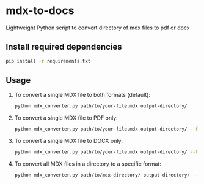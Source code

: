 # mdx-to-docs

Lightweight Python script to convert directory of mdx files to pdf or docx

## Install required dependencies

```bash
pip install -r requirements.txt
```

## Usage

1. To convert a single MDX file to both formats (default):

    ```bash
    python mdx_converter.py path/to/your-file.mdx output-directory/
    ```

2. To convert a single MDX file to PDF only:

    ```bash
    python mdx_converter.py path/to/your-file.mdx output-directory/ --format pdf
    ```

3. To convert a single MDX file to DOCX only:

    ```bash
    python mdx_converter.py path/to/your-file.mdx output-directory/ --format docx
    ```

4. To convert all MDX files in a directory to a specific format:

    ```bash
    python mdx_converter.py path/to/mdx-directory/ output-directory/ --format pdf
    ```
